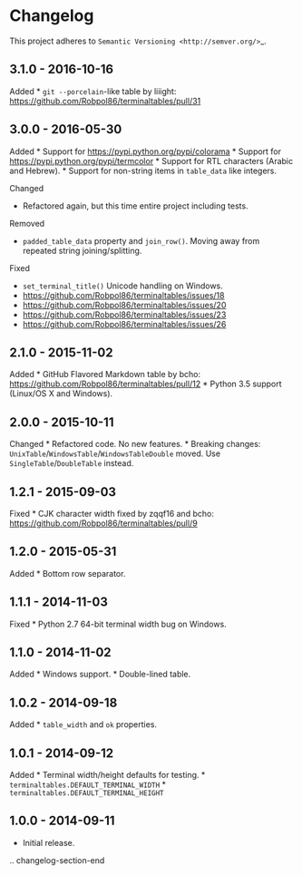 
Changelog
=========

This project adheres to `Semantic Versioning <http://semver.org/>`_.

3.1.0 - 2016-10-16
------------------

Added
    * ``git --porcelain``-like table by liiight: https://github.com/Robpol86/terminaltables/pull/31

3.0.0 - 2016-05-30
------------------

Added
    * Support for https://pypi.python.org/pypi/colorama
    * Support for https://pypi.python.org/pypi/termcolor
    * Support for RTL characters (Arabic and Hebrew).
    * Support for non-string items in ``table_data`` like integers.

Changed
- Refactored again, but this time entire project including tests.

Removed
- ``padded_table_data`` property and ``join_row()``. Moving away from repeated string joining/splitting.

Fixed

- ``set_terminal_title()`` Unicode handling on Windows.
- https://github.com/Robpol86/terminaltables/issues/18
- https://github.com/Robpol86/terminaltables/issues/20
- https://github.com/Robpol86/terminaltables/issues/23
- https://github.com/Robpol86/terminaltables/issues/26

2.1.0 - 2015-11-02
------------------

Added
    * GitHub Flavored Markdown table by bcho: https://github.com/Robpol86/terminaltables/pull/12
    * Python 3.5 support (Linux/OS X and Windows).

2.0.0 - 2015-10-11
------------------

Changed
    * Refactored code. No new features.
    * Breaking changes: ``UnixTable``/``WindowsTable``/``WindowsTableDouble`` moved. Use ``SingleTable``/``DoubleTable``
      instead.

1.2.1 - 2015-09-03
------------------

Fixed
    * CJK character width fixed by zqqf16 and bcho: https://github.com/Robpol86/terminaltables/pull/9

1.2.0 - 2015-05-31
------------------

Added
    * Bottom row separator.

1.1.1 - 2014-11-03
------------------

Fixed
    * Python 2.7 64-bit terminal width bug on Windows.

1.1.0 - 2014-11-02
------------------

Added
    * Windows support.
    * Double-lined table.

1.0.2 - 2014-09-18
------------------

Added
    * ``table_width`` and ``ok`` properties.

1.0.1 - 2014-09-12
------------------

Added
    * Terminal width/height defaults for testing.
    * ``terminaltables.DEFAULT_TERMINAL_WIDTH``
    * ``terminaltables.DEFAULT_TERMINAL_HEIGHT``

1.0.0 - 2014-09-11
------------------

* Initial release.

.. changelog-section-end
